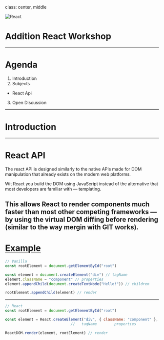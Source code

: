 class: center, middle

![React](https://upload.wikimedia.org/wikipedia/commons/thumb/a/a7/React-icon.svg/320px-React-icon.svg.png)
# Addition React Workshop

---

# Agenda

1. Introduction
2. Subjects
  * React Api
3. Open Discussion

---

# Introduction

---


# React API

The react API is designed similarly to the native APIs made for DOM manipulation that already exists on the modern web platforms.

Wit React you build the DOM using JavaScript instead of the alternative that most developers are familiar with — templating.

This allows React to render components much faster than most other competing frameworks — by using the virtual DOM diffing before rendering (similar to the way mergin with GIT works).
---

# [Example](/subjects/00-react-api/)

```js
// Vanilla
const rootElement = document.getElementById("root")

const element = document.createElement("div") // tagName
element.className = "component" // properties
element.appendChild(document.createTextNode("Hello!")) // children

rootElement.appendChild(element) // render
```

___
```js
// React
const rootElement = document.getElementById("root")

const element = React.createElement("div", { className: "component" }, "Hello!")
                              //   tagName        properties           children

ReactDOM.render(element, rootElement) // render
```
